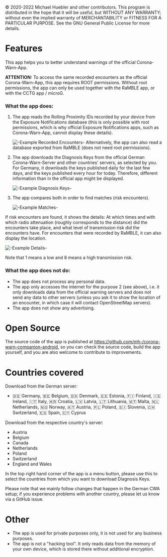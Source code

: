 © 2020-2022  Michael Huebler and other contributors.
This program is distributed in the hope that it will be useful, but WITHOUT ANY WARRANTY; without even the implied warranty of MERCHANTABILITY or FITNESS FOR A PARTICULAR PURPOSE.  See the GNU General Public License for more details.

# Features
This app helps you to better understand warnings of the official Corona-Warn-App.

**ATTENTION:** To access the same recorded encounters as the official Corona-Warn-App, this app requires ROOT permissions. Without root permissions, the app can only be used together with the RaMBLE app, or with the CCTG app / microG.

### What the app does:
1. The app reads the Rolling Proximity IDs recorded by your device from the Exposure Notifications database (this is only possible with root permissions, which is why official Exposure Notifications apps, such as Corona-Warn-App, cannot display these details).

   ![-Example Recorded Encounters-](file:///android_asset/rpis_en.png)
   Alternatively, the app can also read a database exported from RaMBLE (does not need root permissions).

2. The app downloads the Diagnosis Keys from the official German Corona-Warn-Server and other countries' servers, as selected by you. For Germany, it downloads the keys published daily for the last few days, and the keys published every hour for today. Therefore, different information than in the official app might be displayed.

   ![-Example Diagnosis Keys-](file:///android_asset/dks_en.png)

3. The app compares both in order to find matches (risk encounters).

   ![-Example Matches-](file:///android_asset/matches_en.png)

If risk encounters are found, it shows the details:
At which times and with which radio attenuation (roughly corresponds to the distance) did the encounters take place, and what level of transmission risk did the encounters have. For encounters that were recorded by RaMBLE, it can also display the location.

![-Example Details-](file:///android_asset/details_en.png)

Note that 1 means a low and 8 means a high transmission risk.

### What the app does not do:
- The app does not process any personal data.
- The app only accesses the internet for the purpose 2 (see above), i.e. it only downloads data from the official warning servers and does not send any data to other servers (unless you ask it to show the location of an encounter, in which case it will contact OpenStreetMap servers).
- The app does not show any advertising.

# Open Source
The source code of the app is published at https://github.com/mh-/corona-warn-companion-android, so you can check the source code, build the app yourself, and you are also welcome to contribute to improvements.

# Countries covered
Download from the German server:
- 🇩🇪 Germany, 🇧🇪 Belgium, 🇩🇰 Denmark, 🇪🇪 Estonia, 🇫🇮 Finland, 🇮🇪 Ireland, 🇮🇹 Italy, 🇭🇷 Croatia, 🇱🇻 Latvia, 🇱🇹 Lithuania, 🇲🇹 Malta, 🇳🇱 Netherlands, 🇳🇴 Norway, 🇦🇹 Austria, 🇵🇱 Poland, 🇸🇮 Slovenia, 🇨🇭 Switzerland, 🇪🇸 Spain, 🇨🇾 Cyprus

Download from the respective country's server:
- Austria
- Belgium
- Canada
- Netherlands
- Poland
- Switzerland
- England and Wales

In the top right hand corner of the app is a menu button, please use this to select the countries from which you want to download Diagnosis Keys.

Please note that we mainly follow changes that happen in the German CWA setup; if you experience problems with another country, please let us know via a GitHub issue.

# Other
- The app is used for private purposes only, it is not used for any business purposes.
- The app is not a "hacking tool". It only reads data from the memory of your own device, which is stored there without additional encryption.
